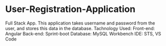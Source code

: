 # User-Registration-Application
Full Stack App.
This application takes username and password from the user, and stores this data in the database.
Tachnology Used:
Front-end: Angular
Back-end: Sprint-boot
Database: MySQL Workbench
IDE: STS, VS Code
